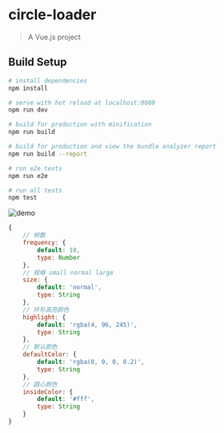# circle-loader

> A Vue.js project

## Build Setup

```bash
# install dependencies
npm install

# serve with hot reload at localhost:8080
npm run dev

# build for production with minification
npm run build

# build for production and view the bundle analyzer report
npm run build --report

# run e2e tests
npm run e2e

# run all tests
npm test
```

![demo](http://static.weqianduan.com/github/demo.png)

```js
{
    // 帧数
    frequency: {
        default: 10,
        type: Number
    },
    // 规格 small normal large
    size: {
        default: 'normal',
        type: String
    },
    // 环形高亮颜色
    highlight: {
        default: 'rgba(4, 96, 245)',
        type: String
    },
    // 默认颜色
    defaultColor: {
        default: 'rgba(0, 0, 0, 0.2)',
        type: String
    },
    // 圆心颜色
    insideColor: {
        default: '#fff',
        type: String
    }
}
```
